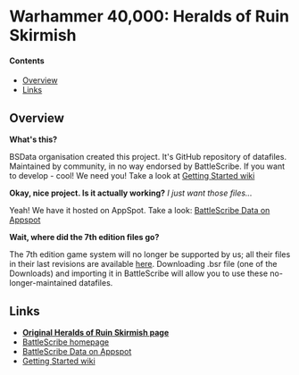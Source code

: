 Warhammer 40,000: Heralds of Ruin Skirmish
================

#### Contents ####

* [Overview][]
* [Links][]


[Overview]: #overview
[Links]: #links


## Overview ##

__What's this?__

BSData organisation created this project. It's GitHub repository of datafiles.
Maintained by community, in no way endorsed by BattleScribe. If you want
to develop - cool! We need you! Take a look at [Getting Started wiki][]

__Okay, nice project. Is it actually working?__ _I just want those files..._

Yeah! We have it hosted on AppSpot. Take a look: [BattleScribe Data on Appspot][]

__Wait, where did the 7th edition files go?__

The 7th edition game system will no longer be supported by us; all their files in their last revisions are available [here](https://github.com/BSData/wh40k-heralds-of-ruin/releases/tag/v2.2.1). Downloading .bsr file (one of the Downloads) and importing it in BattleScribe will allow you to use these no-longer-maintained datafiles.


## Links ##

* [__Original Heralds of Ruin Skirmish page__][]
* [BattleScribe homepage][]
* [BattleScribe Data on Appspot][]
* [Getting Started wiki][]

[__Original Heralds of Ruin Skirmish page__]: http://heralds-of-ruin.blogspot.com/p/kill-team-rules.html
[BattleScribe homepage]: http://www.battlescribe.net/
[BattleScribe Data on Appspot]: http://battlescribedata.appspot.com/#/repos
[Getting Started wiki]: https://github.com/BSData/bsdata/wiki/Home#getting-started
